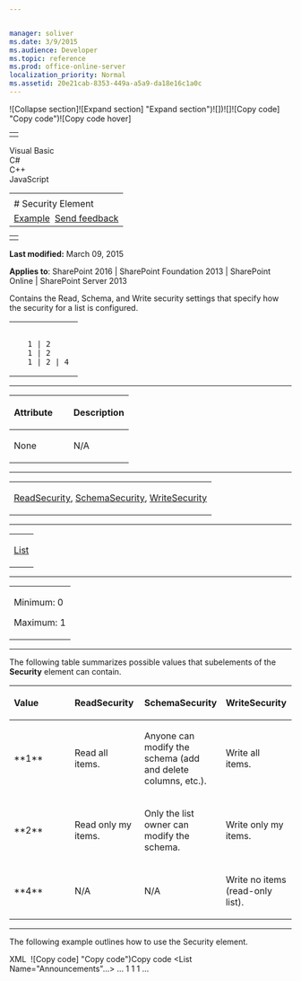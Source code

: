 ```yaml
---


manager: soliver
ms.date: 3/9/2015
ms.audience: Developer
ms.topic: reference
ms.prod: office-online-server
localization_priority: Normal
ms.assetid: 20e21cab-8353-449a-a5a9-da18e16c1a0c
---
```


![Collapse
section]![Expand
section] "Expand section")![]()![])![]![]()![Copy
code] "Copy code")![Copy code
hover]
<table>
<tbody>
<tr class="odd">
<td align="left"></td>
</tr>
</tbody>
</table>

Visual Basic  
C\#  
C++  
JavaScript  

<table>
<tbody>
<tr class="odd">
<td align="left"><span id="runningHeaderText"></span></td>
</tr>
<tr class="even">
<td align="left"># Security Element</td>
</tr>
<tr class="odd">
<td align="left"><a href="#exampleToggle">Example</a>  <span id="headfeedbackarea" class="feedbackhead"><a href="javascript:SubmitFeedback(&#39;docthis@Microsoft.com&#39;,&#39;&#39;,&#39;&#39;,&#39;&#39;,&#39;1.0.18082.1225&#39;,&#39;%0\dThank%20you%20for%20your%20feedback.%20The%20developer%20writing%20teams%20use%20your%20feedback%20to%20improve%20documentation.%20While%20we%20are%20reviewing%20your%20feedback,%20we%20may%20send%20you%20e-mail%20to%20ask%20for%20clarification%20or%20feedback%20on%20a%20solution.%20We%20do%20not%20use%20your%20e-mail%20address%20for%20any%20other%20purpose%20and%20we%20delete%20it%20after%20we%20finish%20our%20review.%0\AFor%20further%20information%20about%20the%20privacy%20policies%20of%20Microsoft,%20please%20see%20http://privacy.microsoft.com/en-us/default.aspx.%0\A%0\d&#39;,&#39;Customer%20feedback&#39;);">Send feedback</a></span></td>
</tr>
</tbody>
</table>

<table>
<colgroup>
<col width="100%" />
</colgroup>
<tbody>
<tr class="odd">
<td align="left"></td>
</tr>
</tbody>
</table>

**Last modified:** March 09, 2015

**Applies to**: SharePoint 2016 | SharePoint Foundation 2013 |
SharePoint Online | SharePoint Server 2013

Contains the Read, Schema, and Write security settings that specify how
the security for a list is configured.

<span codelanguage="other"></span>
<table>
<colgroup>
<col width="100%" />
</colgroup>
<tbody>
<tr class="odd">
<td align="left"><pre><code><Security>
  <ReadSecurity> 1 | 2 </ReadSecurity>
  <SchemaSecurity> 1 | 2 </SchemaSecurity>
  <WriteSecurity> 1 | 2 | 4 </WriteSecurity>
</Security></code></pre></td>
</tr>
</tbody>
</table>


-----------------------------------------------------------------------------------------------------------------------------------------------------------------------------------------------

<table>
<colgroup>
<col width="50%" />
<col width="50%" />
</colgroup>
<thead>
<tr class="header">
<th align="left"><p>Attribute</p></th>
<th align="left"><p>Description</p></th>
</tr>
</thead>
<tbody>
<tr class="odd">
<td align="left"><p>None</p></td>
<td align="left"><p>N/A</p></td>
</tr>
</tbody>
</table>


---------------------------------------------------------------------------------------------------------------------------------------------------------------------------------------------------

<table>
<colgroup>
<col width="100%" />
</colgroup>
<tbody>
<tr class="odd">
<td align="left"><p><a href="readsecurity-element.md">ReadSecurity</a>, <a href="schemasecurity-element.md">SchemaSecurity</a>, <a href="writesecurity-element.md">WriteSecurity</a></p></td>
</tr>
</tbody>
</table>


----------------------------------------------------------------------------------------------------------------------------------------------------------------------------------------------------

<table>
<colgroup>
<col width="100%" />
</colgroup>
<tbody>
<tr class="odd">
<td align="left"><p><a href="list-element-list.md">List</a></p></td>
</tr>
</tbody>
</table>


------------------------------------------------------------------------------------------------------------------------------------------------------------------------------------------------

<table>
<colgroup>
<col width="100%" />
</colgroup>
<tbody>
<tr class="odd">
<td align="left"><p>Minimum: 0</p>
<p>Maximum: 1</p></td>
</tr>
</tbody>
</table>


----------------------------------------------------------------------------------------------------------------------------------------------------------------------------------------------------------------------------

The following table summarizes possible values that subelements of the
**Security** element can contain.

<table>
<colgroup>
<col width="25%" />
<col width="25%" />
<col width="25%" />
<col width="25%" />
</colgroup>
<thead>
<tr class="header">
<th align="left"><p>Value</p></th>
<th align="left"><p>ReadSecurity</p></th>
<th align="left"><p>SchemaSecurity</p></th>
<th align="left"><p>WriteSecurity</p></th>
</tr>
</thead>
<tbody>
<tr class="odd">
<td align="left"><p>**1**</p></td>
<td align="left"><p>Read all items.</p></td>
<td align="left"><p>Anyone can modify the schema (add and delete columns, etc.).</p></td>
<td align="left"><p>Write all items.</p></td>
</tr>
<tr class="even">
<td align="left"><p>**2**</p></td>
<td align="left"><p>Read only my items.</p></td>
<td align="left"><p>Only the list owner can modify the schema.</p></td>
<td align="left"><p>Write only my items.</p></td>
</tr>
<tr class="odd">
<td align="left"><p>**4**</p></td>
<td align="left"><p>N/A</p></td>
<td align="left"><p>N/A</p></td>
<td align="left"><p>Write no items (read-only list).</p></td>
</tr>
</tbody>
</table>


------------------------------------------------------------------------------------------------------------------------------------------------------------------------------------------

The following example outlines how to use the <span
class="keyword">Security</span> element.

<span codelanguage="xmlLang"></span>
XML 
<span class="copyCode" onclick="CopyCode(this)"
onkeypress="CopyCode_CheckKey(this, event)"
onmouseover="ChangeCopyCodeIcon(this)"
onmouseout="ChangeCopyCodeIcon(this)" tabindex="0">![Copy
code] "Copy code")Copy code</span>
    <List Name="Announcements"...>
        ...
      <Security>
        <ReadSecurity>1</ReadSecurity>
        <WriteSecurity>1</WriteSecurity>
        <SchemaSecurity>1</SchemaSecurity>
      </Security>
        ...
    </List>








